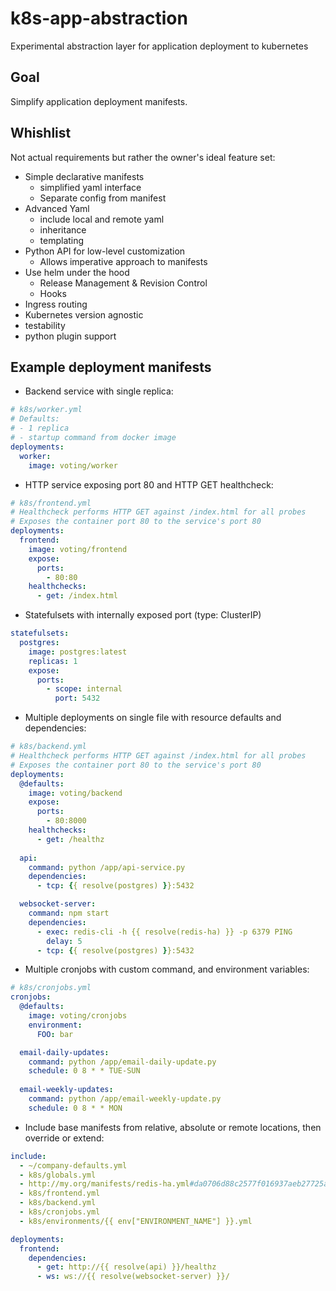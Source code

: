 # k8s-app-abstraction
Experimental abstraction layer for application deployment to kubernetes

## Goal
Simplify application deployment manifests.

## Whishlist
Not actual requirements but rather the owner's ideal feature set:

- Simple declarative manifests
  - simplified yaml interface
  - Separate config from manifest
- Advanced Yaml
  - include local and remote yaml
  - inheritance
  - templating
- Python API for low-level customization
  - Allows imperative approach to manifests
- Use helm under the hood
  - Release Management & Revision Control
  - Hooks
- Ingress routing
- Kubernetes version agnostic
- testability
- python plugin support

## Example deployment manifests

- Backend service with single replica:
```yaml
# k8s/worker.yml
# Defaults:
# - 1 replica
# - startup command from docker image
deployments:
  worker:
    image: voting/worker
```

- HTTP service exposing port 80 and HTTP GET healthcheck:
```yaml
# k8s/frontend.yml
# Healthcheck performs HTTP GET against /index.html for all probes
# Exposes the container port 80 to the service's port 80
deployments:
  frontend:
    image: voting/frontend
    expose:
      ports:
        - 80:80
    healthchecks:
      - get: /index.html
```

- Statefulsets with internally exposed port (type: ClusterIP)
```yaml
statefulsets:
  postgres:
    image: postgres:latest
    replicas: 1
    expose:
      ports:
        - scope: internal
          port: 5432
```

- Multiple deployments on single file with resource defaults and dependencies:
```yaml
# k8s/backend.yml
# Healthcheck performs HTTP GET against /index.html for all probes
# Exposes the container port 80 to the service's port 80 
deployments:
  @defaults:
    image: voting/backend
    expose:
      ports:
        - 80:8000
    healthchecks:
      - get: /healthz
        
  api:
    command: python /app/api-service.py
    dependencies:
      - tcp: {{ resolve(postgres) }}:5432

  websocket-server:
    command: npm start
    dependencies: 
      - exec: redis-cli -h {{ resolve(redis-ha) }} -p 6379 PING
        delay: 5
      - tcp: {{ resolve(postgres) }}:5432
```

- Multiple cronjobs with custom command, and environment variables:
```yaml
# k8s/cronjobs.yml
cronjobs:
  @defaults:
    image: voting/cronjobs
    environment:
      FOO: bar

  email-daily-updates:
    command: python /app/email-daily-update.py
    schedule: 0 8 * * TUE-SUN
    
  email-weekly-updates:
    command: python /app/email-weekly-update.py
    schedule: 0 8 * * MON
```

- Include base manifests from relative, absolute or remote locations, then override or extend:
```yaml
include:
  - ~/company-defaults.yml
  - k8s/globals.yml
  - http://my.org/manifests/redis-ha.yml#da0706d88c2577f016937aeb27725a69
  - k8s/frontend.yml
  - k8s/backend.yml
  - k8s/cronjobs.yml
  - k8s/environments/{{ env["ENVIRONMENT_NAME"] }}.yml

deployments:
  frontend:
    dependencies:
      - get: http://{{ resolve(api) }}/healthz
      - ws: ws://{{ resolve(websocket-server) }}/
```